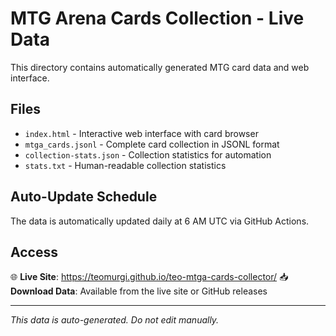 # MTG Arena Cards Collection - Live Data

This directory contains automatically generated MTG card data and web interface.

## Files

- `index.html` - Interactive web interface with card browser
- `mtga_cards.jsonl` - Complete card collection in JSONL format  
- `collection-stats.json` - Collection statistics for automation
- `stats.txt` - Human-readable collection statistics

## Auto-Update Schedule

The data is automatically updated daily at 6 AM UTC via GitHub Actions.

## Access

🌐 **Live Site**: https://teomurgi.github.io/teo-mtga-cards-collector/
📥 **Download Data**: Available from the live site or GitHub releases

---

*This data is auto-generated. Do not edit manually.*
